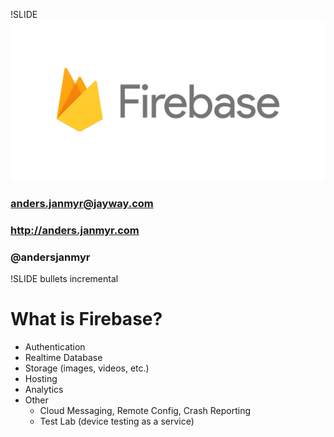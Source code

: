 !SLIDE
![](./firebase-logo.png)
### anders.janmyr@jayway.com
### http://anders.janmyr.com
### @andersjanmyr


!SLIDE bullets incremental
# What is Firebase?

* Authentication
* Realtime Database
* Storage (images, videos, etc.)
* Hosting
* Analytics
* Other
  - Cloud Messaging, Remote Config, Crash Reporting
  - Test Lab (device testing as a service)
